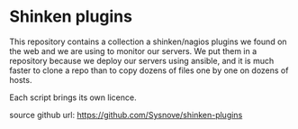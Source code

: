 # Shinken plugins

This repository contains a collection a shinken/nagios plugins we found on the web and we are using to monitor our servers. We put them in a repository because we deploy our servers using ansible, and it is much faster to clone a repo than to copy dozens of files one by one on dozens of hosts.

Each script brings its own licence.


source github url: https://github.com/Sysnove/shinken-plugins
